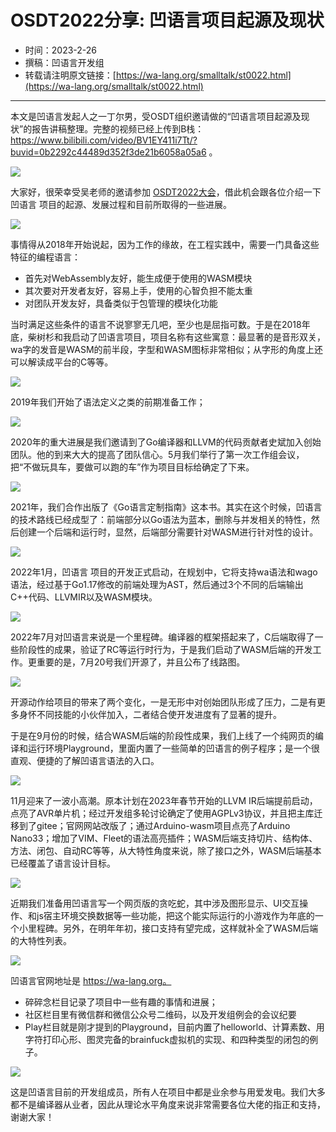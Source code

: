 # OSDT2022分享: 凹语言项目起源及现状

- 时间：2023-2-26
- 撰稿：凹语言开发组
- 转载请注明原文链接：[https://wa-lang.org/smalltalk/st0022.html](https://wa-lang.org/smalltalk/st0022.html)

---

本文是凹语言发起人之一丁尔男，受OSDT组织邀请做的“凹语言项目起源及现状”的报告讲稿整理。完整的视频已经上传到B栈：https://www.bilibili.com/video/BV1EY411i7Tt/?buvid=0b2292c44489d352f3de21b6058a05a6 。

![](/st0022-01.png)


大家好，很荣幸受吴老师的邀请参加 [OSDT2022大会](https://mp.weixin.qq.com/s/nuW8B3MmNSLRPOn8vSWpkw)，借此机会跟各位介绍一下 凹语言 项目的起源、发展过程和目前所取得的一些进展。

![](/st0022-02.png)


事情得从2018年开始说起，因为工作的缘故，在工程实践中，需要一门具备这些特征的编程语言：

- 首先对WebAssembly友好，能生成便于使用的WASM模块
- 其次要对开发者友好，容易上手，使用的心智负担不能太重
- 对团队开发友好，具备类似于包管理的模块化功能

当时满足这些条件的语言不说寥寥无几吧，至少也是屈指可数。于是在2018年底，柴树杉和我启动了凹语言项目，项目名称有这些寓意：最显著的是音形双关，wa字的发音是WASM的前半段，字型和WASM图标非常相似；从字形的角度上还可以解读成平台的C等等。

![](/st0022-03.png)

2019年我们开始了语法定义之类的前期准备工作；

![](/st0022-04.png)

2020年的重大进展是我们邀请到了Go编译器和LLVM的代码贡献者史斌加入创始团队。他的到来大大的提高了团队信心。5月我们举行了第一次工作组会议，把“不做玩具车，要做可以跑的车”作为项目目标给确定了下来。

![](/st0022-05.png)

2021年，我们合作出版了《Go语言定制指南》这本书。其实在这个时候，凹语言 的技术路线已经成型了：前端部分以Go语法为蓝本，删除与并发相关的特性，然后创建一个后端和运行时，显然，后端部分需要针对WASM进行针对性的设计。

![](/st0022-06.png)

2022年1月，凹语言 项目的开发正式启动，在规划中，它将支持wa语法和wago语法，经过基于Go1.17修改的前端处理为AST，然后通过3个不同的后端输出C++代码、LLVMIR以及WASM模块。

![](/st0022-07.png)

2022年7月对凹语言来说是一个里程碑。编译器的框架搭起来了，C后端取得了一些阶段性的成果，验证了RC等运行时行为，于是我们启动了WASM后端的开发工作。更重要的是，7月20号我们开源了，并且公布了线路图。

![](/st0022-08.png)

开源动作给项目的带来了两个变化，一是无形中对创始团队形成了压力，二是有更多身怀不同技能的小伙伴加入，二者结合使开发进度有了显著的提升。

于是在9月份的时候，结合WASM后端的阶段性成果，我们上线了一个纯网页的编译和运行环境Playground，里面内置了一些简单的凹语言的例子程序；是一个很直观、便捷的了解凹语言语法的入口。


![](/st0022-09.png)

11月迎来了一波小高潮。原本计划在2023年春节开始的LLVM IR后端提前启动，点亮了AVR单片机；经过开发组多轮讨论确定了使用AGPLv3协议，并且把主库迁移到了gitee；官网网站改版了；通过Arduino-wasm项目点亮了Arduino Nano33；增加了VIM、Fleet的语法高亮插件；WASM后端支持切片、结构体、方法、闭包、自动RC等等，从大特性角度来说，除了接口之外，WASM后端基本已经覆盖了语言设计目标。

![](/st0022-10.png)


近期我们准备用凹语言写一个网页版的贪吃蛇，其中涉及图形显示、UI交互操作、和js宿主环境交换数据等一些功能，把这个能实际运行的小游戏作为年底的一个小里程碑。另外，在明年年初，接口支持有望完成，这样就补全了WASM后端的大特性列表。

![](/st0022-11.png)

凹语言官网地址是 https://wa-lang.org。

- 碎碎念栏目记录了项目中一些有趣的事情和进展；
- 社区栏目里有微信群和微信公众号二维码，以及开发组例会的会议纪要
- Play栏目就是刚才提到的Playground，目前内置了helloworld、计算素数、用字符打印心形、图灵完备的brainfuck虚拟机的实现、和四种类型的闭包的例子。

![](/st0022-12.png)

这是凹语言目前的开发组成员，所有人在项目中都是业余参与用爱发电。我们大多都不是编译器从业者，因此从理论水平角度来说非常需要各位大佬的指正和支持，谢谢大家！
